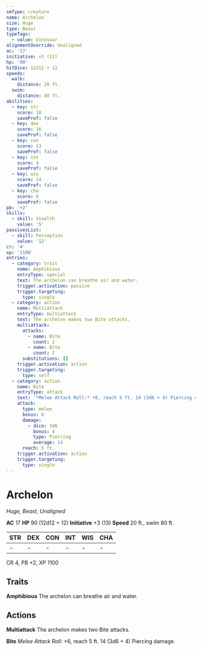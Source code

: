 ```yaml
---
smType: creature
name: Archelon
size: Huge
type: Beast
typeTags:
  - value: Dinosaur
alignmentOverride: Unaligned
ac: '17'
initiative: +3 (13)
hp: '90'
hitDice: 12d12 + 12
speeds:
  walk:
    distance: 20 ft.
  swim:
    distance: 80 ft.
abilities:
  - key: str
    score: 18
    saveProf: false
  - key: dex
    score: 16
    saveProf: false
  - key: con
    score: 13
    saveProf: false
  - key: int
    score: 4
    saveProf: false
  - key: wis
    score: 14
    saveProf: false
  - key: cha
    score: 6
    saveProf: false
pb: '+2'
skills:
  - skill: Stealth
    value: '5'
passivesList:
  - skill: Perception
    value: '12'
cr: '4'
xp: '1100'
entries:
  - category: trait
    name: Amphibious
    entryType: special
    text: The archelon can breathe air and water.
    trigger.activation: passive
    trigger.targeting:
      type: single
  - category: action
    name: Multiattack
    entryType: multiattack
    text: The archelon makes two Bite attacks.
    multiattack:
      attacks:
        - name: Bite
          count: 2
        - name: Bite
          count: 2
      substitutions: []
    trigger.activation: action
    trigger.targeting:
      type: self
  - category: action
    name: Bite
    entryType: attack
    text: '*Melee Attack Roll:* +6, reach 5 ft. 14 (3d6 + 4) Piercing damage.'
    attack:
      type: melee
      bonus: 6
      damage:
        - dice: 3d6
          bonus: 4
          type: Piercing
          average: 14
      reach: 5 ft.
    trigger.activation: action
    trigger.targeting:
      type: single
---
```


# Archelon
*Huge, Beast, Unaligned*

**AC** 17
**HP** 90 (12d12 + 12)
**Initiative** +3 (13)
**Speed** 20 ft., swim 80 ft.

| STR | DEX | CON | INT | WIS | CHA |
| --- | --- | --- | --- | --- | --- |
| - | - | - | - | - | - |

CR 4, PB +2, XP 1100

## Traits

**Amphibious**
The archelon can breathe air and water.

## Actions

**Multiattack**
The archelon makes two Bite attacks.

**Bite**
*Melee Attack Roll:* +6, reach 5 ft. 14 (3d6 + 4) Piercing damage.
